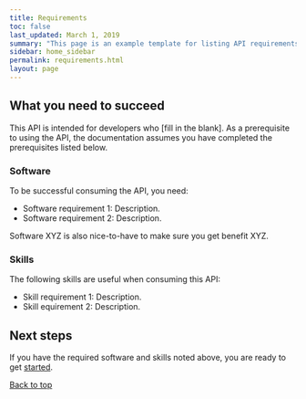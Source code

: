 ```yaml
---
title: Requirements
toc: false
last_updated: March 1, 2019
summary: "This page is an example template for listing API requirements"
sidebar: home_sidebar
permalink: requirements.html
layout: page
---
```


## What you need to succeed

This API is intended for developers who [fill in the blank]. As a prerequisite to using the API, the documentation assumes you have completed the prerequisites listed below.

### Software

To be successful consuming the API, you need:

* Software requirement 1: Description.
* Software requirement 2: Description.

Software XYZ is also nice-to-have to make sure you get benefit XYZ.

### Skills

The following skills are useful when consuming this API:
* Skill requirement 1: Description.
* Skill equirement 2: Description.

## Next steps
If you have the required software and skills noted above, you are ready to get [started](gettingstarted.html).

[Back to top](#what)
